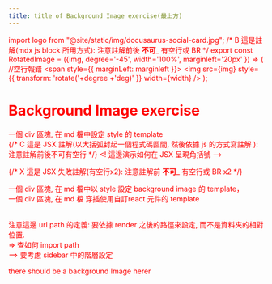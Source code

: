 ```yaml
---
title: title of Background Image exercise(最上方)
---
```


<!-- C 這是 HTML 註解 : 注意註解前  __必須___ 有空行 -->


<head>
    <html className="CCS_html" />
    <body className="__CCS_body" style="color: red"/>
</head>

<!-- A 這是 HTML 註解 : 注意註解前  __必須___ 有空行 -->

import logo from "@site/static/img/docusaurus-social-card.jpg";
/* B 這是註解(mdx js block 所用方式): 注意註解前後  __不可___ 有空行或 BR */
export const RotatedImage = ({img, degree='-45', width='100%', marginleft='20px' }) => (
 //空行報錯
<span style={{
  marginLeft: marginleft
}}>
  <img  src={img} 
		style={{ transform: 'rotate('+degree +'deg)' }}
		width={width}
	  />
 </span>
);

<!-- A 這是 HTML 註解 : 注意註解前  __必須___ 有空行 -->

# Background Image exercise

<div style={{backgroundColor: 'red', color: 'blue' }} >
一個 div 區塊, 在 md 檔中設定 style 的 template 
<br/>
{/* C 這是 JSX 註解(以大括弧封起一個程式碼區間, 然後依據 js 的方式寫註解 ): 注意註解前後不可有空行 */}
&lt;! 這邊演示如何在 JSX 呈現角括號 --&gt;

<!-- A 這是 HTML 註解(不處於 JSX 元件內, 也不在程式區塊內, 單純的 HTML 註解) : 注意註解前  __必須___ 有空行 -->
</div>

<div style={{backgroundColor: 'red', color: 'blue' }} >

 
{/* X 這是 JSX 失敗註解(有空行x2): 注意註解前  __不可___ 有空行或 BR x2 */}
</div>

<!-- A 這是 HTML 註解 : 注意註解前  __必須___ 有空行 -->
<div style={{backgroundImage: `url('../../../../welcome/img/large.svg')`,
                                                         backgroundRepeat: `repeat-y`, 
														 backgroundSize: `cover`, 
														 width: '100%'
														 }} >
														 
一個 div 區塊, 在 md 檔中以 style 設定 background image 的 template， <br/>
一個 div 區塊, 在 md 檔 穿插使用自訂react 元件的 template  <br/>

<br/>
注意這邊 url path 的定義: 要依據 render 之後的路徑來設定, 而不是資料夾的相對位置.<br/>
=> 查如何 import path <br/>
==> 要考慮  sidebar 中的階層設定<br/>

<RotatedImage img={logo}  width="30%" >

<!-- C 這是 HTML 註解 : 注意註解前  __必須___ 有空行 -->
</RotatedImage>


there should be a background Image herer<br/>
</div>